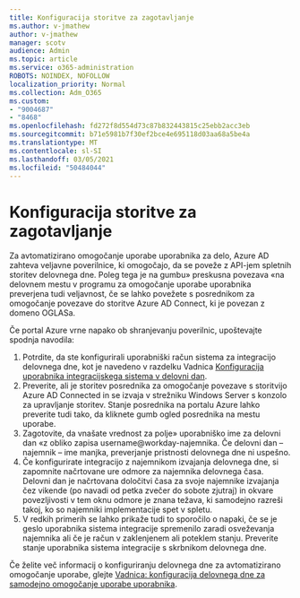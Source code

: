 ```yaml
---
title: Konfiguracija storitve za zagotavljanje
ms.author: v-jmathew
author: v-jmathew
manager: scotv
audience: Admin
ms.topic: article
ms.service: o365-administration
ROBOTS: NOINDEX, NOFOLLOW
localization_priority: Normal
ms.collection: Adm_O365
ms.custom:
- "9004687"
- "8468"
ms.openlocfilehash: fd272f8d554d73c87b832443815c25ebb2acc3eb
ms.sourcegitcommit: b71e5981b7f30ef2bce4e695118d03aa68a5be4a
ms.translationtype: MT
ms.contentlocale: sl-SI
ms.lasthandoff: 03/05/2021
ms.locfileid: "50484044"
---
```

# <a name="configuring-the-provision-service"></a>Konfiguracija storitve za zagotavljanje

Za avtomatizirano omogočanje uporabe uporabnika za delo, Azure AD zahteva veljavne poverilnice, ki omogočajo, da se poveže z API-jem spletnih storitev delovnega dne. Poleg tega je na gumbu» preskusna povezava «na delovnem mestu v programu za omogočanje uporabe uporabnika preverjena tudi veljavnost, če se lahko povežete s posrednikom za omogočanje povezave do storitve Azure AD Connect, ki je povezan z domeno OGLASa.

Če portal Azure vrne napako ob shranjevanju poverilnic, upoštevajte spodnja navodila:

1. Potrdite, da ste konfigurirali uporabniški račun sistema za integracijo delovnega dne, kot je navedeno v razdelku Vadnica [Konfiguracija uporabnika integracijskega sistema v delovni dan](https://docs.microsoft.com/azure/active-directory/saas-apps/workday-inbound-tutorial).
2. Preverite, ali je storitev posrednika za omogočanje povezave s storitvijo Azure AD Connected in se izvaja v strežniku Windows Server s konzolo za upravljanje storitev. Stanje posrednika na portalu Azure lahko preverite tudi tako, da kliknete gumb ogled posrednika na mestu uporabe.
3. Zagotovite, da vnašate vrednost za polje» uporabniško ime za delovni dan «z obliko zapisa username@workday-najemnika. Če delovni dan – najemnik – ime manjka, preverjanje pristnosti delovnega dne ni uspešno.
4. Če konfigurirate integracijo z najemnikom izvajanja delovnega dne, si zapomnite načrtovane ure odmore za najemnika delovnega časa. Delovni dan je načrtovana določitvi časa za svoje najemnike izvajanja čez vikende (po navadi od petka zvečer do sobote zjutraj) in okvare povezljivosti v tem oknu odmore je znana težava, ki samodejno razreši takoj, ko so najemniki implementacije spet v spletu.
5. V redkih primerih se lahko prikaže tudi to sporočilo o napaki, če se je geslo uporabnika sistema integracije spremenilo zaradi osveževanja najemnika ali če je račun v zaklenjenem ali poteklem stanju. Preverite stanje uporabnika sistema integracije s skrbnikom delovnega dne.

Če želite več informacij o konfiguriranju delovnega dne za avtomatizirano omogočanje uporabe, glejte [Vadnica: konfiguracija delovnega dne za samodejno omogočanje uporabe uporabnika](https://docs.microsoft.com/azure/active-directory/saas-apps/workday-inbound-tutorial).
